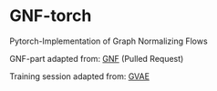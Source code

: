 # GNF-torch
 Pytorch-Implementation of Graph Normalizing Flows




GNF-part adapted from: [GNF](https://github.com/johncava/GNF-pytorch/blob/master/README.md)  (Pulled Request)

Training session adapted from: [GVAE](https://github.com/DaehanKim/vgae_pytorch) 
